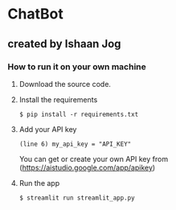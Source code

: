 # ChatBot
## created by Ishaan Jog

### How to run it on your own machine

1. Download the source code.
2. Install the requirements

   ```
   $ pip install -r requirements.txt
   ```
3. Add your API key

   ```
   (line 6) my_api_key = "API_KEY"
   ```

   You can get or create your own API key from (https://aistudio.google.com/app/apikey)
4. Run the app

   ```
   $ streamlit run streamlit_app.py
   ```
